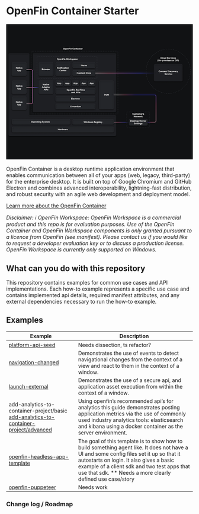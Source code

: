 # OpenFin Container Starter

![alt_text](./assets/OpenFin-Container-Starter.png "image_tooltip")

OpenFin Container is a desktop runtime application environment that enables communication between all of your apps (web, legacy, third-party) for the enterprise desktop. It is built on top of Google Chromium and GitHub Electron and combines advanced interoperability, lightning-fast distribution, and robust security with an agile web development and deployment model.

[Learn more about the OpenFin Container](https://developers.openfin.co/of-docs/docs/container-overview)

_Disclaimer: ℹ️ OpenFin Workspace: OpenFin Workspace is a commercial product and this repo is for evaluation purposes. Use of the OpenFin Container and OpenFin Workspace components is only granted pursuant to a licence from OpenFin (see manifest). Please contact us if you would like to request a developer evaluation key or to discuss a production license. OpenFin Workspace is currently only supported on Windows._

## What can you do with this repository

This repository contains examples for common use cases and API implementations. Each how-to example represents a specific use case and contains implemented api details, required manifest attributes, and any external dependencies necessary to run the how-to example.

## Examples

| **Example** | **Description** |
| --- | --- |
| [platform-api-seed](https://github.com/openfin/platform-api-project-seed) | Needs dissection, ts refactor? |
| [navigation-changed](https://github.com/adam-saland/navigation-changed) | Demonstrates the use of events to detect navigational changes from the context of a view and react to them in the context of a window. |
| [launch-external](https://github.com/adam-saland/launch-external) | Demonstrates the use of a secure api, and application asset execution from within the context of a window. |
| add-analytics-to-container-project/basic [add-analytics-to-container-project/advanced](https://github.com/adam-saland/container-starter/tree/main/how-to/add-analytics-to-your-application) | Using openfin’s recommended api’s for analytics this guide demonstrates posting application metrics via the use of commonly used industry analytics tools: elasticsearch and kibana using a docker container as the server environment. |
| [openfin-headless-app-template](https://github.com/johnman/openfin-headless-app-template) | The goal of this template is to show how to build something agent like. It does not have a UI and some config files set it up so that it autostarts on login. It also gives a basic example of a client sdk and two test apps that use that sdk. ** Needs a more clearly defined use case/story |
| [openfin-puppeteer](https://github.com/connormccafferty/openfin-puppeteer) | Needs work |

### Change log / Roadmap
